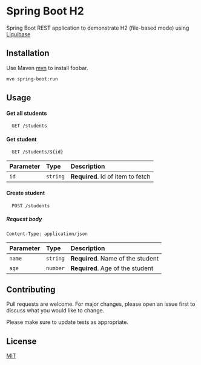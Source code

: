 # Spring Boot H2

Spring Boot REST application to demonstrate H2 (file-based mode) using [Liquibase](https://www.liquibase.com/community)

## Installation

Use Maven [mvn](https://maven.apache.org/) to install foobar.

```bash
mvn spring-boot:run
```

## Usage

#### Get all students

```http
  GET /students
```

#### Get student

```http
  GET /students/${id}
```

| Parameter | Type     | Description                       |
|:----------|:---------|:----------------------------------|
| `id`      | `string` | **Required**. Id of item to fetch |

#### Create student

```http
  POST /students
```

##### Request body

`Content-Type: application/json`

| Parameter | Type     | Description                       |
|:----------|:---------|:----------------------------------|
| `name`    | `string` | **Required**. Name of the student |
| `age`     | `number` | **Required**. Age of the student  |

## Contributing

Pull requests are welcome. For major changes, please open an issue first
to discuss what you would like to change.

Please make sure to update tests as appropriate.

## License

[MIT](https://choosealicense.com/licenses/mit/)
